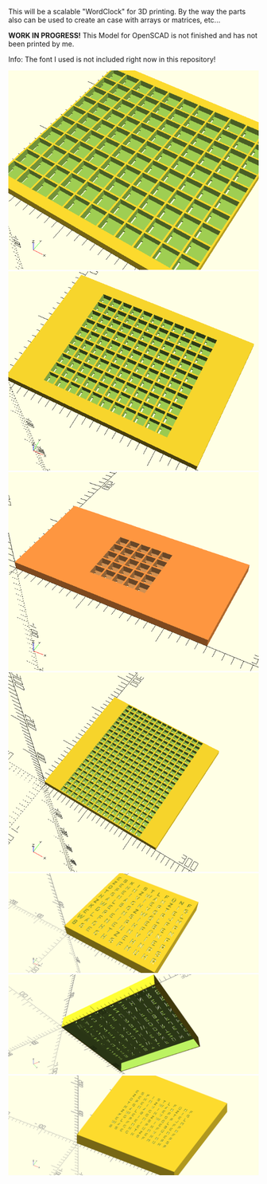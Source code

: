 This will be a scalable "WordClock" for 3D printing.
By the way the parts also can be used to create an case with arrays or matrices, etc...

**WORK IN PROGRESS!**
This Model for OpenSCAD is not finished and has not been printed by me.

Info: The font I used is not included right now in this repository!

![scalable wClock](img/wClockCase.png)
<br>
![scalable wClock2](img/wClockCase2.png)
<br>
![scalable wClock](img/wClockCase3.png)
<br>
![scalable wClock2](img/wClockCase4.png)
<br>
![scalable wClock2](img/wClockText.png)
<br>
![scalable wClock2](img/wClockText2.png)
<br>
![scalable wClock2](img/wClockText3.png)
